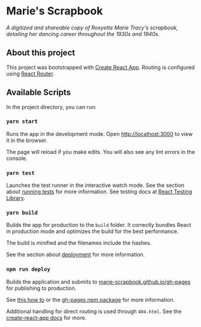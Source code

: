 # Marie's Scrapbook
_A digitized and shareable copy of Roxyette Marie Tracy's scrapbook, detailing her dancing career throughout the 1930s and 1940s._

## About this project

This project was bootstrapped with [Create React App](https://github.com/facebook/create-react-app). Routing is configured using [React Router](https://reactrouter.com).

## Available Scripts

In the project directory, you can run:

### `yarn start`

Runs the app in the development mode.
Open [http://localhost:3000](http://localhost:3000) to view it in the browser.

The page will reload if you make edits.
You will also see any lint errors in the console.

### `yarn test`

Launches the test runner in the interactive watch mode.
See the section about [running tests](https://facebook.github.io/create-react-app/docs/running-tests) for more information.
See testing docs at [React Testing Library](https://testing-library.com/docs/react-testing-library/intro/).

### `yarn build`

Builds the app for production to the `build` folder.
It correctly bundles React in production mode and optimizes the build for the best performance.

The build is minified and the filenames include the hashes.

See the section about [deployment](https://facebook.github.io/create-react-app/docs/deployment) for more information.

### `npm run deploy`

Builds the application and submits to [marie-scrapbook.github.io/gh-pages](https://github.com/marie-scrapbook/marie-scrapbook.github.io/tree/gh-pages) for publishing to production.

See [this how to](https://dev.to/yuribenjamin/how-to-deploy-react-app-in-github-pages-2a1f) or the [gh-pages npm package](https://www.npmjs.com/package/gh-pages) for more information.

Additional handling for direct routing is used through `404.html`. See the [create-react-app docs](https://create-react-app.dev/docs/deployment/#notes-on-client-side-routing) for more.
